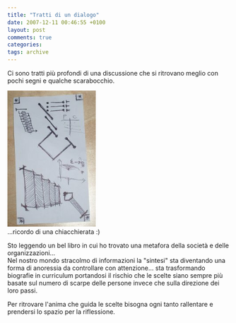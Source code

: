 ```yaml
---
title: "Tratti di un dialogo"
date: 2007-12-11 00:46:55 +0100
layout: post
comments: true
categories:
tags: archive
---
```


Ci sono tratti più profondi di una discussione che si ritrovano meglio con pochi segni e qualche scarabocchio.

[![Schizzo di un dialogo](/assets/images/posts_2007_dialogo_t.jpg)](/assets/images/posts_2007_dialogo.jpg)  
...ricordo di una chiacchierata :)

Sto leggendo un bel libro in cui ho trovato una metafora della società e delle organizzazioni...  
Nel nostro mondo stracolmo di informazioni la "sintesi" sta diventando una forma di anoressia da controllare con attenzione... sta trasformando biografie in curriculum portandosi il rischio che le scelte siano sempre più basate sul numero di scarpe delle persone invece che sulla direzione dei loro passi.

Per ritrovare l'anima che guida le scelte bisogna ogni tanto rallentare e prendersi lo spazio per la riflessione.
